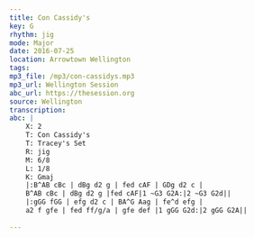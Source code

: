 ```yaml
---
title: Con Cassidy's
key: G
rhythm: jig
mode: Major
date: 2016-07-25
location: Arrowtown Wellington
tags:
mp3_file: /mp3/con-cassidys.mp3
mp3_url: Wellington Session
abc_url: https://thesession.org
source: Wellington
transcription: 
abc: |
    X: 2
    T: Con Cassidy's
    T: Tracey's Set
    R: jig
    M: 6/8
    L: 1/8
    K: Gmaj
    |:B^AB cBc | dBg d2 g | fed cAF | GDg d2 c |
    B^AB cBc | dBg d2 g |fed cAF|1 ~G3 G2A:|2 ~G3 G2d||
    |:gGG fGG | efg d2 c | BA^G Aag | fe^d efg |
    a2 f gfe | fed ff/g/a | gfe def |1 gGG G2d:|2 gGG G2A||
    
---
```


